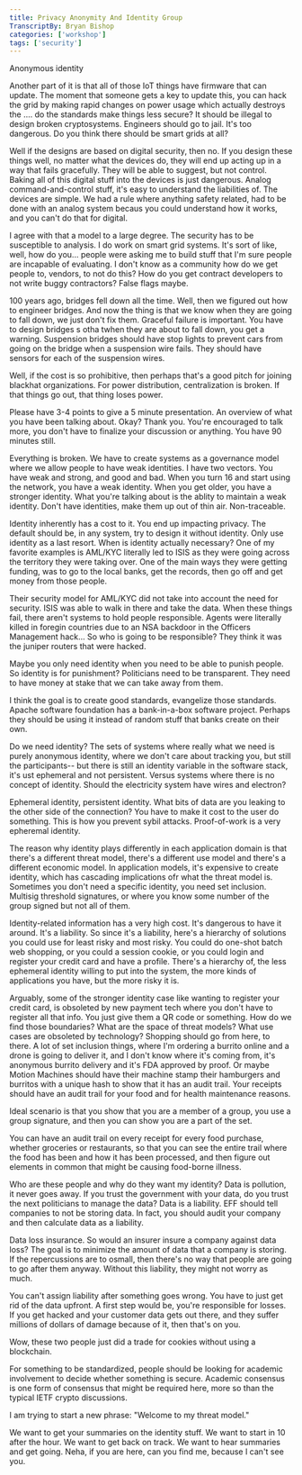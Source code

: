 ```yaml
---
title: Privacy Anonymity And Identity Group
TranscriptBy: Bryan Bishop
categories: ['workshop']
tags: ['security']
---
```


Anonymous identity

Another part of it is that all of those IoT things have firmware that can update. The moment that someone gets a key to update this, you can hack the grid by making rapid changes on power usage which actually destroys the .... do the standards make things less secure? It should be illegal to design broken cryptosystems. Engineers should go to jail. It's too dangerous. Do you think there should be smart grids at all?

Well if the designs are based on digital security, then no. If you design these things well, no matter what the devices do, they will end up acting up in a way that fails gracefully. They will be able to suggest, but not control. Baking all of this digital stuff into the devices is just dangerous. Analog command-and-control stuff, it's easy to understand the liabilities of. The devices are simple. We had a rule where anything safety related, had to be done with an analog system becaus you could understand how it works, and you can't do that for digital.

I agree with that a model to a large degree. The security has to be susceptible to analysis. I do work on smart grid systems. It's sort of like, well, how do you... people were asking me to build stuff that I'm sure people are incapable of evaluating. I don't know as a community how do we get people to, vendors, to not do this? How do you get contract developers to not write buggy contractors? False flags maybe.

100 years ago, bridges fell down all the time. Well, then we figured out how to engineer bridges. And now the thing is that we know when they are going to fall down, we just don't fix them. Graceful failure is important. You have to design bridges s otha twhen they are about to fall down, you get a warning. Suspension bridges should have stop lights to prevent cars from going on the bridge when a suspension wire fails. They should have sensors for each of the suspension wires.

Well, if the cost is so prohibitive, then perhaps that's a good pitch for joining blackhat organizations. For power distribution, centralization is broken. If that things go out, that thing loses power.

Please have 3-4 points to give a 5 minute presentation. An overview of what you have been talking about. Okay? Thank you. You're encouraged to talk more, you don't have to finalize your discussion or anything. You have 90 minutes still.

Everything is broken. We have to create systems as a governance model where we allow people to have weak identities. I have two vectors. You have weak and strong, and good and bad. When you turn 16 and start using the network, you have a weak identity. When you get older, you have a stronger identity. What you're talking about is the ablity to maintain a weak identity. Don't have identities, make them up out of thin air. Non-traceable.

Identity inherently has a cost to it. You end up impacting privacy. The default should be, in any system, try to design it without identity. Only use identity as a last resort. When is identity actually necessary? One of my favorite examples is AML/KYC literally led to ISIS as they were going across the territory they were taking over. One of the main ways they were getting funding, was to go to the local banks, get the records, then go off and get money from those people.

Their security model for AML/KYC did not take into account the need for security. ISIS was able to walk in there and take the data. When these things fail, there aren't systems to hold people responsible. Agents were literally killed in foregin countries due to an NSA backdoor in the Officers Management hack... So who is going to be responsible? They think it was the juniper routers that were hacked.

Maybe you only need identity when you need to be able to punish people. So identity is for punishment? Politicians need to be transparent. They need to have money at stake that we can take away from them.

I think the goal is to create good standards, evangelize those standards. Apache software foundation has a bank-in-a-box software project. Perhaps they should be using it instead of random stuff that banks create on their own.

Do we need identity? The sets of systems where really what we need is purely anonymous identity, where we don't care about tracking you, but still the participants-- but there is still an identity variable in the software stack, it's ust ephemeral and not persistent. Versus systems where there is no concept of identity. Should the electricity system have wires and electron?

Ephemeral identity, persistent identity. What bits of data are you leaking to the other side of the connection? You have to make it cost to the user do something. This is how you prevent sybil attacks. Proof-of-work is a very epheremal identity.

The reason why identity plays differently in each application domain is that there's a different threat model, there's a different use model and there's a different economic model. In application models, it's expensive to create identity, which has cascading implications ofr what the threat model is. Sometimes you don't need a specific identity, you need set inclusion. Multisig threshold signatures, or where you know some number of the group signed but not all of them.

Identity-related information has a very high cost. It's dangerous to have it around. It's a liability. So since it's a liability, here's a hierarchy of solutions you could use for least risky and most risky. You could do one-shot batch web shopping, or you could a session cookie, or you could login and register your credit card and have a profile. There's a hierarchy of, the less ephemeral identity willing to put into the system, the more kinds of applications you have, but the more risky it is.

Arguably, some of the stronger identity case like wanting to register your credit card, is obsoleted by new payment tech where you don't have to register all that info. You just give them a QR code or something. How do we find those boundaries? What are the space of threat models? What use cases are obsoleted by technology? Shopping should go from here, to there. A lot of set inclusion things, where I'm ordering a burrito online and a drone is going to deliver it, and I don't know where it's coming from,  it's anonymous burrito delivery and it's FDA approved by proof. Or maybe Motion Machines should have their machine stamp their hamburgers and burritos with a unique hash to show that it has an audit trail. Your receipts should have an audit trail for your food and for health maintenance reasons.

Ideal scenario is that you show that you are a member of a group, you use a group signature, and then you can show you are a part of the set.

You can have an audit trail on every receipt for every food purchase, whether groceries or restaurants, so that you can see the entire trail where the food has been and how it has been processed, and then figure out elements in common that might be causing food-borne illness.

Who are these people and why do they want my identity? Data is pollution, it never goes away. If you trust the government with your data, do you trust the next politicians to manage the data? Data is a liability. EFF should tell companies to not be storing data. In fact, you should audit your company and then  calculate data as a liability.

Data loss insurance. So would an insurer insure a company against data loss? The goal is to minimize the amount of data that a company is storing. If the repercussions are to osmall, then there's no way that people are going to go after them anyway. Without this liability, they might not worry as much.

You can't assign liability after something goes wrong. You have to just get rid of the data upfront. A first step would be, you're responsible for losses. If you get hacked and your customer data gets out there, and they suffer millions of dollars of damage because of it, then that's on you.

Wow, these two people just did a trade for cookies without using a blockchain.

For something to be standardized, people should be looking for academic involvement to decide whether something is secure. Academic consensus is one form of consensus that might be required here, more so than the typical IETF crypto discussions.

I am trying to start a new phrase: "Welcome to my threat model."

We want to get your summaries on the identity stuff. We want to start in 10 after the hour. We want to get back on track. We want to hear summaries and get going. Neha, if you are here, can you find me, because I can't see you.
